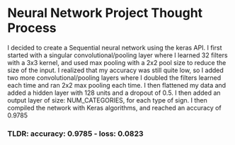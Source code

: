 # Neural Network Project Thought Process

I decided to create a Sequential neural network using the keras API. 
I first started with a singular convolutional/pooling layer where I learned 32 filters with a 3x3 kernel, and used max pooling with a 2x2 pool size to reduce the size of the input.
I realized that my accuracy was still quite low, so I added two more convolutional/pooling layers where I doubled the filters learned each time and ran 2x2 max pooling each time.
I then flattened my data and added a hidden layer with 128 units and a dropout of 0.5.
I then added an output layer of size: NUM_CATEGORIES, for each type of sign. I then compiled the network with Keras algorithms, and reached an accuracy of 0.9785

### TLDR: accuracy: 0.9785 - loss: 0.0823
